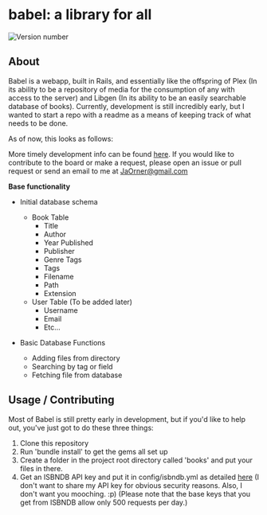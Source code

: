 # babel: a library for all

![Version number](https://img.shields.io/badge/Version-0.1--alpha-blue.svg)

## About

Babel is a webapp, built in Rails, and essentially like the offspring of Plex (In its ability to be a repository of media
for the consumption of any with access to the server) and Libgen (In its ability to be an easily searchable database of books).
Currently, development is still incredibly early, but I wanted to start a repo with a readme as a means of keeping track of what
needs to be done.

As of now, this looks as follows:

More timely development info can be found [here](https://oasis.sandstorm.io/shared/TfyswbVN0sr_Wo1NZ5gC37g3dkXpi_rDin_0H8oLP6F).
If you would like to contribute to the board or make a request, please open an issue or pull request or send an email to me at
JaOrner@gmail.com

**Base functionality**
* Initial database schema
  * Book Table
    * Title
    * Author
    * Year Published
    * Publisher
    * Genre Tags
    * Tags
    * Filename
    * Path
    * Extension
  * User Table (To be added later)
    * Username
    * Email
    * Etc...

* Basic Database Functions
  * Adding files from directory
  * Searching by tag or field
  * Fetching file from database

## Usage / Contributing

Most of Babel is still pretty early in development, but if you'd like to help out, you've just got to do these three things:

1. Clone this repository
2. Run 'bundle install' to get the gems all set up
3. Create a folder in the project root directory called 'books' and put your files in there.
4. Get an ISBNDB API key and put it in config/isbndb.yml as detailed [here](https://github.com/sethvargo/isbndb#basic-setup)
(I don't want to share my API key for obvious security reasons. Also, I don't want you mooching. :p)
(Please note that the base keys that you get from ISBNDB allow only 500 requests per day.)
